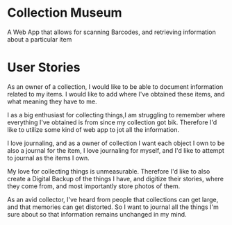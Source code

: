 # Collection Museum

A Web App that allows for scanning Barcodes, and retrieving information about a particular item

# User Stories

As an owner of a collection, I would like to be able to document information related to my items. I would like to add where I've obtained these items, and what meaning they have to me.

I as a big enthusiast for collecting things,I am struggling to remember where everything I've obtained is from since my collection got bik. Therefore I'd like to utilize some kind of web app to jot all the information.

I love journaling, and as a owner of collection I want each object I own to be also a journal for the item, I love journaling for myself, and I'd like to attempt to journal as the items I own.

My love for collecting things is unmeasurable. Therefore I'd like to also create a Digital Backup of the things I have, and digitize their stories, where they come from, and most importantly store photos of them.

As an avid collector, I've heard from people that collections can get large, and that memories can get distorted. So I want to journal all the things I'm sure about so that information remains unchanged in my mind.
